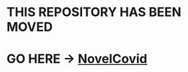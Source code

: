 # THIS REPOSITORY HAS BEEN MOVED 
# GO HERE -> [NovelCovid](https://github.com/novelcovid/node-api)
